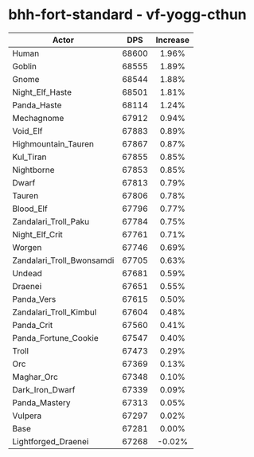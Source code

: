 # bhh-fort-standard - vf-yogg-cthun
| Actor | DPS | Increase |
|---|:---:|:---:|
|Human|68600|1.96%|
|Goblin|68555|1.89%|
|Gnome|68544|1.88%|
|Night_Elf_Haste|68501|1.81%|
|Panda_Haste|68114|1.24%|
|Mechagnome|67912|0.94%|
|Void_Elf|67883|0.89%|
|Highmountain_Tauren|67867|0.87%|
|Kul_Tiran|67855|0.85%|
|Nightborne|67853|0.85%|
|Dwarf|67813|0.79%|
|Tauren|67806|0.78%|
|Blood_Elf|67796|0.77%|
|Zandalari_Troll_Paku|67784|0.75%|
|Night_Elf_Crit|67761|0.71%|
|Worgen|67746|0.69%|
|Zandalari_Troll_Bwonsamdi|67705|0.63%|
|Undead|67681|0.59%|
|Draenei|67651|0.55%|
|Panda_Vers|67615|0.50%|
|Zandalari_Troll_Kimbul|67604|0.48%|
|Panda_Crit|67560|0.41%|
|Panda_Fortune_Cookie|67547|0.40%|
|Troll|67473|0.29%|
|Orc|67369|0.13%|
|Maghar_Orc|67348|0.10%|
|Dark_Iron_Dwarf|67339|0.09%|
|Panda_Mastery|67313|0.05%|
|Vulpera|67297|0.02%|
|Base|67281|0.00%|
|Lightforged_Draenei|67268|-0.02%|
